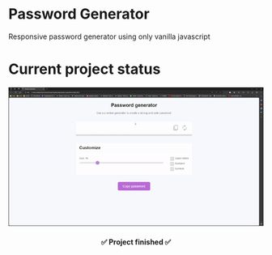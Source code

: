 # Password Generator

Responsive password generator using only vanilla javascript

# Current project status

![Current project status](./readme_content/overview.gif)

<h4 align="center"> 
	✅ Project finished ✅
</h4>